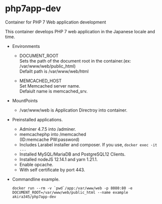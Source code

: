 # php7app-dev
Container for PHP 7 Web application development

This container develops PHP 7 web application in the Japanese locale and time.

* Environments
	* DOCUMENT_ROOT  
	Sets the path of the document root in the container.(ex: /var/www/web/public_html)  
	Defailt path is /var/www/web/html

	* MEMCACHED_HOST  
		Set Memcached server name.  
		Defaiult name is memcached_srv.

* MountPoints
	* /var/www/web is Application Directroy into container.

* Preinstalled applications.
	* Adminer 4.7.5 into /adminer.
	* memcachephp into /memcached  
	(ID:memcache PW:password)
	* Includes Larabel installer and composer. If you use, ```docker exec -it ...```
	* Installed MySQL/MariaDB and PostgreSQL12 Clients.
	* Installed nodeJS 12.14.1 and yarn 1.21.1.
	* Enable opcache.
	* With self certificate by port 443.

* Commandline example.

	```docker run --rm -v `pwd`/app:/var/www/web -p 8080:80 -e DOCUMENT_ROOT=/var/www/web/public_html --name example akira345/php7app-dev```